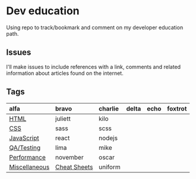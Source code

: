 # Dev education

Using repo to track/bookmark and comment on my developer education path.

## Issues

I'll make issues to include references with a link, comments and related information about articles found on the internet.

## Tags
| alfa | bravo | charlie |delta  |echo  |foxtrot  |
| :--- |:------| :-------|:------|:-----|:--------|
| [HTML](https://github.com/johnpdang/dev-education/labels/HTML)                   | juliett | kilo |
| [CSS](https://github.com/johnpdang/dev-education/labels/CSS)                     | sass      |   scss |
| [JavaScript](https://github.com/johnpdang/dev-education/labels/JS)               | react      |    nodejs |
| [QA/Testing](https://github.com/johnpdang/dev-education/labels/QA)               | lima | mike |
| [Performance](https://github.com/johnpdang/dev-education/labels/Performance)     | november      |   oscar |
| [Miscellaneous](https://github.com/johnpdang/dev-education/labels/Misc)          | [Cheat Sheets](https://github.com/johnpdang/dev-education/labels/cheatsheets)      |  uniform   |
